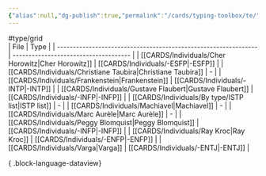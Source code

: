 ```yaml
---
{"alias":null,"dg-publish":true,"permalink":"/cards/typing-toolbox/te/","dgPassFrontmatter":true,"created":"2023-04-08T11:29:15.624+02:00","updated":"2023-05-28T12:44:59.537+02:00"}
---
```


#type/grid  
| File                                                            | Type                                  |
| --------------------------------------------------------------- | ------------------------------------- |
| [[CARDS/Individuals/Cher Horowitz\|Cher Horowitz]]           | [[CARDS/Individuals/-ESFP\|-ESFP]] |
| [[CARDS/Individuals/Christiane Taubira\|Christiane Taubira]] | \-                                    |
| [[CARDS/Individuals/Frankenstein\|Frankenstein]]             | [[CARDS/Individuals/-INTP\|-INTP]] |
| [[CARDS/Individuals/Gustave Flaubert\|Gustave Flaubert]]     | [[CARDS/Individuals/-INFP\|-INFP]] |
| [[CARDS/Individuals/By type/ISTP list\|ISTP list]]           | \-                                    |
| [[CARDS/Individuals/Machiavel\|Machiavel]]                   | \-                                    |
| [[CARDS/Individuals/Marc Aurèle\|Marc Aurèle]]               | \-                                    |
| [[CARDS/Individuals/Peggy Blomquist\|Peggy Blomquist]]       | [[CARDS/Individuals/-INFP\|-INFP]] |
| [[CARDS/Individuals/Ray Kroc\|Ray Kroc]]                     | [[CARDS/Individuals/-ENFP\|-ENFP]] |
| [[CARDS/Individuals/Varga\|Varga]]                           | [[CARDS/Individuals/-ENTJ\|-ENTJ]] |

{ .block-language-dataview}
